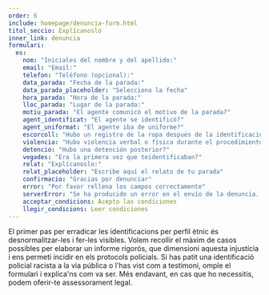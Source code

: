 ```yaml
---
order: 6
include: homepage/denuncia-form.html
titol_seccio: Explícanoslo
inner_link: denuncia
formulari:
  es:
    nom: "Iniciales del nombre y del apellido:"
    email: "Email:"
    telefon: "Teléfono (opcional):"
    data_parada: "Fecha de la parada:"
    data_parada_placeholder: "Selecciona la fecha"
    hora_parada: "Hora de la parada:"
    lloc_parada: "Lugar de la parada:"
    motiu_parada: "El agente comunicó el motivo de la parada?"
    agent_identificat: "El agente se identificó?"
    agent_uniformat: "El agente iba de uniforme?"
    escorcoll: "Hubo un registro de la ropa después de la identificación?"
    violencia: "Hubo violencia verbal o física durante el procedimiento de identificación y registro?"
    detencio: "Hubo una detención posterior?"
    vegades: "Era la primera vez que teidentificaban?"
    relat: "Explícanoslo:"
    relat_placeholder: "Escribe aquí el relato de tu parada"
    confirmacio: "Gracias por denunciar"
    error: "Por favor rellena los campos correctamente"
    serverError: "Se ha producido un error en el envío de la denuncia. Por favor, inténtalo de nuevo en unos minutos"
    acceptar_condicions: Acepto las condiciones
    llegir_condicions: Leer condiciones
---
```

El primer pas per erradicar les identificacions per perfil ètnic és desnormalitzar-les i fer-les visibles. Volem recollir el màxim de casos possibles per elaborar un informe rigorós, que dimensioni aquesta injustícia i ens permeti incidir en els protocols policials.
Si has patit una identificació policial racista a la via pública o l'has vist com a testimoni, omple el formulari i explica'ns com va ser. Més endavant, en cas que ho necessitis, podem oferir-te assessorament legal.
